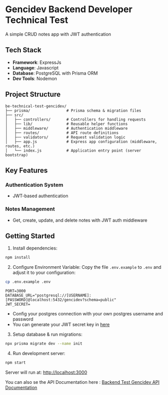 # Gencidev Backend Developer Technical Test

A simple CRUD notes app with JWT authentication

## Tech Stack

- **Framework**: ExpressJs
- **Language**: Javascript
- **Database**: PostgreSQL with Prisma ORM
- **Dev Tools**: Nodemon

## Project Structure

```
be-technical-test-gencidev/
├── prisma/                # Prisma schema & migration files
├── src/
│   ├── controllers/       # Controllers for handling requests
│   ├── lib/               # Reusable helper functions
│   ├── middleware/        # Authentication middleware
│   ├── routes/            # API route definitions
│   ├── validators/        # Request validation logic
│   ├── app.js             # Express app configuration (middleware, routes, etc.)
│   └── index.js           # Application entry point (server bootstrap)
```


## Key Features

### Authentication System
- JWT-based authentication

### Notes Management
- Get, create, update, and delete notes with JWT auth middleware

## Getting Started

1. Install dependencies:
```bash
npm install
```

2. Configure Environment Variable: Copy the file `.env.example` to `.env` and adjust it to your configuration:

```sh
cp .env.example .env
```

```
PORT=3000
DATABASE_URL="postgresql://[USERNAME]:[PASSWORD]@localhost:5432/gencidev?schema=public"
JWT_SECRET=
```
- Config your postgres connection with your own postgres username and password
- You can generate your JWT secret key in <a href="https://jwtsecrets.com/#generator" target="blank">here</a>


3. Setup database & run migrations:
```bash
npx prisma migrate dev --name init
```

4. Run development server:
```bash
npm start
```

Server will run at: [http://localhost:3000](http://localhost:3000)

You can also se the API Documentation here : 
<a href="https://documenter.getpostman.com/view/28586929/2sB3BLkTbu" target="blank">Backend Test Gencidev API Documentation</a>
